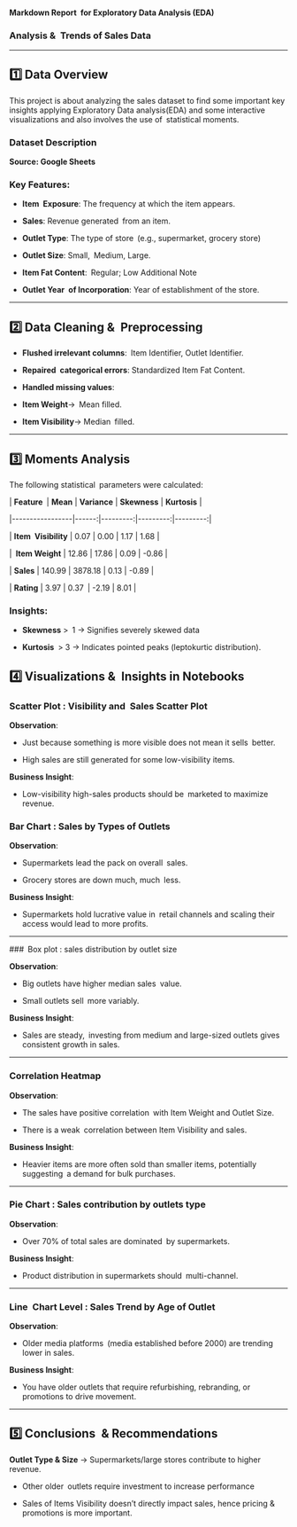 #### Markdown Report for Exploratory Data Analysis (EDA)

### Analysis & Trends of Sales Data

---

## 1️⃣ Data Overview

This project is about analyzing the sales dataset to find some important key insights applying Exploratory Data analysis(EDA) and some interactive visualizations and also involves the use of statistical moments.

### Dataset Description

**Source: Google Sheets**

### Key Features:

- **Item Exposure**: The frequency at which the item appears.

- **Sales**: Revenue generated from an item.

- **Outlet Type**: The type of store (e.g., supermarket, grocery store)

- **Outlet Size**: Small, Medium, Large.

- **Item Fat Content**: Regular; Low Additional Note

- **Outlet Year of Incorporation**: Year of establishment of the store.

---

## 2️⃣ Data Cleaning & Preprocessing

- **Flushed irrelevant columns**: Item Identifier, Outlet Identifier.

- **Repaired categorical errors**: Standardized Item Fat Content.

- **Handled missing values**:

- **Item Weight**→ Mean filled.

- **Item Visibility**→ Median filled.

---

## 3️⃣ Moments Analysis

The following statistical parameters were calculated:

| **Feature** | **Mean** | **Variance** | **Skewness** | **Kurtosis** |

|-----------------|------:|---------:|---------:|---------:|

| **Item Visibility** | 0.07 | 0.00 | 1.17 | 1.68 |

| **Item Weight** | 12.86 | 17.86 | 0.09 | -0.86 |

| **Sales** | 140.99 | 3878.18 | 0.13 | -0.89 |

| **Rating** | 3.97 | 0.37 | -2.19 | 8.01 |

### Insights:

- **Skewness** > 1 → Signifies severely skewed data

- **Kurtosis** > 3 → Indicates pointed peaks (leptokurtic distribution).

## 4️⃣  Visualizations & Insights in Notebooks

### Scatter Plot : Visibility and Sales Scatter Plot

**Observation**:

- Just because something is more visible does not mean it sells better.

- High sales are still generated for some low-visibility items.

**Business Insight**:

- Low-visibility high-sales products should be marketed to maximize revenue.

### Bar Chart : Sales by Types of Outlets

**Observation**:

- Supermarkets lead the pack on overall sales.

- Grocery stores are down much, much less.

**Business Insight**:

- Supermarkets hold lucrative value in retail channels and scaling their access would lead to more profits.

---

### Box plot : sales distribution by outlet size

**Observation**:

- Big outlets have higher median sales value.

- Small outlets sell more variably.

**Business Insight**:

- Sales are steady, investing from medium and large-sized outlets gives consistent growth in sales.

---

### Correlation Heatmap

**Observation**:

- The sales have positive correlation with Item Weight and Outlet Size.

- There is a weak correlation between Item Visibility and sales.

**Business Insight**:

- Heavier items are more often sold than smaller items, potentially suggesting a demand for bulk purchases.

---

### Pie Chart : Sales contribution by outlets type

**Observation**:

- Over 70% of total sales are dominated by supermarkets.

**Business Insight**:

- Product distribution in supermarkets should multi-channel.

---

### Line Chart Level : Sales Trend by Age of Outlet

**Observation**:

- Older media platforms (media established before 2000) are trending lower in sales.

**Business Insight**:

- You have older outlets that require refurbishing, rebranding, or promotions to drive movement.

---

## 5️⃣ Conclusions & Recommendations

**Outlet Type & Size** → Supermarkets/large stores contribute to higher revenue.

- Other older outlets require investment to increase performance

- Sales of Items Visibility doesn’t directly impact sales, hence pricing & promotions is more important.